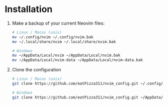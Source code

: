 # Installation
1. Make a backup of your current Neovim files:
   ```bash
   # Linux / Macos (unix)
   mv ~/.config/nvim ~/.config/nvim.bak
   mv ~/.local/share/nvim ~/.local/share/nvim.bak

   # Windows
   mv ~/AppData/Local/nvim ~/AppData/Local/nvim.bak
   mv ~/AppData/Local/nvim-data ~/AppData/Local/nvim-data.bak
   ```
2. Clone the configuration
   ```bash
   # Linux / Macos (unix)
   git clone https://github.com/eatPizza311/nvim_config.git ~/.config/nvim

   # Windows
   git clone https://github.com/eatPizza311/nvim_config.git ~/AppData/Local/nvim
   ```
